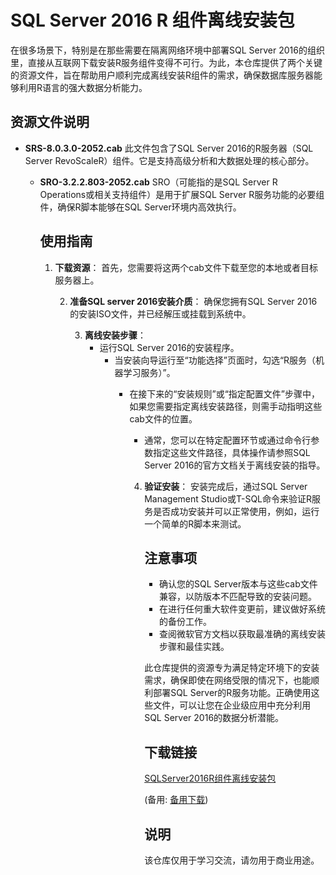 # SQL Server 2016 R 组件离线安装包

在很多场景下，特别是在那些需要在隔离网络环境中部署SQL Server 2016的组织里，直接从互联网下载安装R服务组件变得不可行。为此，本仓库提供了两个关键的资源文件，旨在帮助用户顺利完成离线安装R组件的需求，确保数据库服务器能够利用R语言的强大数据分析能力。

## 资源文件说明

- **SRS-8.0.3.0-2052.cab**
  此文件包含了SQL Server 2016的R服务器（SQL Server RevoScaleR）组件。它是支持高级分析和大数据处理的核心部分。

  - **SRO-3.2.2.803-2052.cab**
    SRO（可能指的是SQL Server R Operations或相关支持组件）是用于扩展SQL Server R服务功能的必要组件，确保R脚本能够在SQL Server环境内高效执行。

    ## 使用指南

    1. **下载资源**：
       首先，您需要将这两个cab文件下载至您的本地或者目标服务器上。

       2. **准备SQL server 2016安装介质**：
          确保您拥有SQL Server 2016的安装ISO文件，并已经解压或挂载到系统中。

          3. **离线安装步骤**：
             - 运行SQL Server 2016的安装程序。
                - 当安装向导运行至“功能选择”页面时，勾选“R服务（机器学习服务）”。
                   - 在接下来的“安装规则”或“指定配置文件”步骤中，如果您需要指定离线安装路径，则需手动指明这些cab文件的位置。
                      - 通常，您可以在特定配置环节或通过命令行参数指定这些文件路径，具体操作请参照SQL Server 2016的官方文档关于离线安装的指导。

                      4. **验证安装**：
                         安装完成后，通过SQL Server Management Studio或T-SQL命令来验证R服务是否成功安装并可以正常使用，例如，运行一个简单的R脚本来测试。

                         ## 注意事项
                         - 确认您的SQL Server版本与这些cab文件兼容，以防版本不匹配导致的安装问题。
                         - 在进行任何重大软件变更前，建议做好系统的备份工作。
                         - 查阅微软官方文档以获取最准确的离线安装步骤和最佳实践。

                         此仓库提供的资源专为满足特定环境下的安装需求，确保即使在网络受限的情况下，也能顺利部署SQL Server的R服务功能。正确使用这些文件，可以让您在企业级应用中充分利用SQL Server 2016的数据分析潜能。

                         ## 下载链接
                         [SQLServer2016R组件离线安装包](https://pan.quark.cn/s/0d560efbfe34) 

                         (备用: [备用下载](https://pan.baidu.com/s/1x1kirMXsoq5EHIOSsDkVUQ?pwd=1234))

                         ## 说明

                         该仓库仅用于学习交流，请勿用于商业用途。
